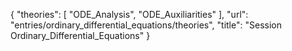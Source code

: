 {
    "theories": [
        "ODE_Analysis",
        "ODE_Auxiliarities"
    ],
    "url": "entries/ordinary_differential_equations/theories",
    "title": "Session Ordinary_Differential_Equations"
}